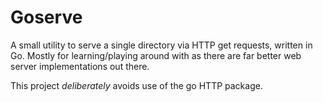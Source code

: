 # Goserve

A small utility to serve a single directory via HTTP get requests, written in Go.
Mostly for learning/playing around with as there are far better web server implementations out there.

This project _deliberately_ avoids use of the go HTTP package.
